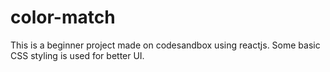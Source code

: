 # color-match
This is a beginner project made on codesandbox using reactjs. 
Some basic CSS styling is used for better UI.
